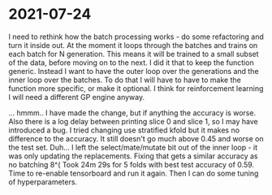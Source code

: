 # 2021-07-24
I need to rethink how the batch processing works - do some refactoring and turn it inside out.
At the moment it loops through the batches and trains on each batch for N generation.  This means it will be trained to a small subset of the data, before moving on to the next.  I did it that to keep the function generic. Instead I want to have the outer loop over the generations and the inner loop over the batches.   To do that I will have to have to make the function more specific, or make it optional. 
I think for reinforcement learning I will need a different GP engine anyway.

... hmmm.. I have made the change, but if anything the accuracy is worse.  Also there is a log delay between printing slice 0 and slice 1, so I may have introduced a bug.
I tried changing use stratified kfold but it makes no difference to the accuracy.  It still doesn't go much above 0.45 and worse on the test set.
Duh... I left the select/mate/mutate bit out of the inner loop - it was only updating the replacements.
Fixing that gets a similar accuracy as no batching  8^(
Took 24m 29s for 5 folds with best test accuracy of 0.59.
Time to re-enable tensorboard and run it again.  Then I can do some tuning of hyperparameters.







